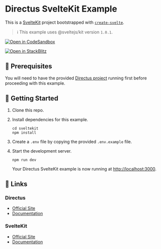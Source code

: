 # Directus SvelteKit Example

This is a [SvelteKit](https://kit.svelte.dev) project bootstrapped with [`create-svelte`](https://github.com/sveltejs/kit/tree/master/packages/create-svelte).

> ℹ This example uses @sveltejs/kit version `1.0.1`.

[![Open in CodeSandbox](https://codesandbox.io/static/img/play-codesandbox.svg)](https://codesandbox.io/s/github/directus/examples/tree/main/sveltekit)

[![Open in StackBlitz](https://developer.stackblitz.com/img/open_in_stackblitz.svg)](https://stackblitz.com/github/directus/examples/tree/main/sveltekit)
## 📌 Prerequisites

You will need to have the provided [Directus project](../directus) running first before proceeding with this example.

## 🚀 Getting Started

1. Clone this repo.

2. Install dependencies for this example.

   ```shell
   cd sveltekit
   npm install
   ```

3. Create a `.env` file by copying the provided `.env.example` file.

4. Start the development server.

   ```shell
   npm run dev
   ```

   Your Directus SvelteKit example is now running at <http://localhost:3000>.

## 🔗 Links

### Directus

- [Official Site](https://directus.io)
- [Documentation](https://docs.directus.io)

### SvelteKit

- [Official Site](https://kit.svelte.dev/)
- [Documentation](https://kit.svelte.dev/docs)

